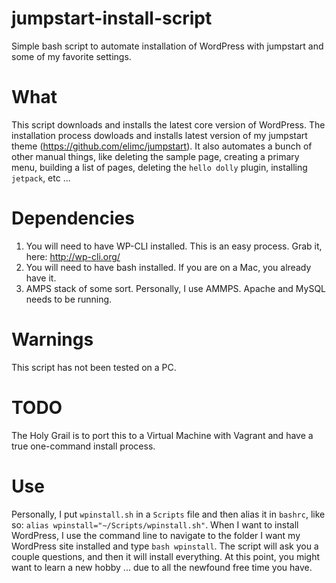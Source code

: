 # jumpstart-install-script
Simple bash script to automate installation of WordPress with jumpstart and some of my favorite settings.

# What
This script downloads and installs the latest core version of WordPress. The installation process dowloads and installs latest version of my jumpstart theme (https://github.com/elimc/jumpstart). It also automates a bunch of other manual things, like deleting the sample page, creating a primary menu, building a list of pages, deleting the `hello dolly` plugin, installing `jetpack`, etc ...

# Dependencies
1. You will need to have WP-CLI installed. This is an easy process. Grab it, here: http://wp-cli.org/
2. You will need to have bash installed. If you are on a Mac, you already have it.
3. AMPS stack of some sort. Personally, I use AMMPS. Apache and MySQL needs to be running.

# Warnings
This script has not been tested on a PC.

# TODO
The Holy Grail is to port this to a Virtual Machine with Vagrant and have a true one-command install process.

# Use
Personally, I put `wpinstall.sh` in a `Scripts` file and then alias it in `bashrc`, like so: `alias wpinstall="~/Scripts/wpinstall.sh"`. When I want to install WordPress, I use the command line to navigate to the folder I want my WordPress site installed and type `bash wpinstall`. The script will ask you a couple questions, and then it will install everything. At this point, you might want to learn a new hobby ... due to all the newfound free time you have.